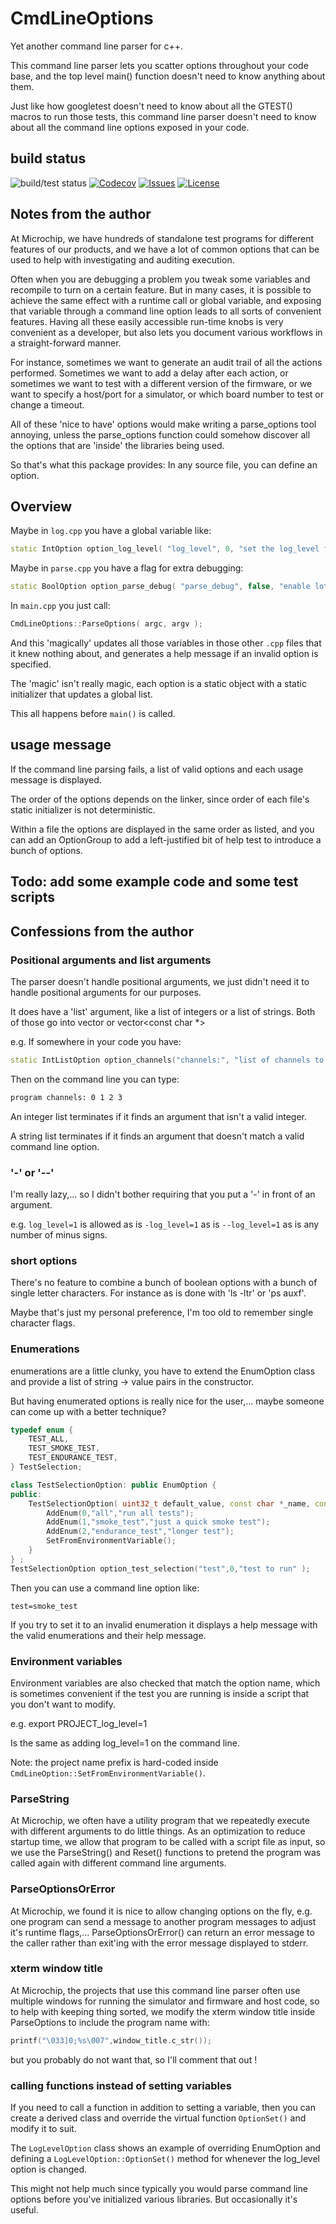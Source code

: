# CmdLineOptions
Yet another command line parser for c++.

This command line parser lets you scatter options throughout your code base, and the top level main() function doesn't need to know anything about them.

Just like how googletest doesn't need to know about all the GTEST() macros to run those tests, this command line parser doesn't need to know about all the command line options exposed in your code.

## build status

![build/test status](https://github.com/byronwatt/CmdLineOptions/actions/workflows/c-cpp.yml/badge.svg)
[![Codecov](https://codecov.io/gh/byronwatt/CmdLineOptions/coverage.svg?branch=main)](https://codecov.io/gh/byronwatt/CmdLineOptions/branch/main)
[![Issues](https://img.shields.io/github/issues/ByronWatt/CmdLineOptions)](https://github.com/byronwatt/CmdLineOptions/issues)
[![License](https://img.shields.io/github/license/ByronWatt/CmdLineOptions)](https://github.com/byronwatt/CmdLineOptions/blob/main/LICENSE)


## Notes from the author 

At Microchip, we have hundreds of standalone test programs for different features of our products, and we have a lot of common options that can be used to help with investigating and auditing execution.  

Often when you are debugging a problem you tweak some variables and recompile to turn on a certain feature.  But in many cases, it is possible to achieve the same effect with a runtime call or global variable, and exposing that variable through a command line option leads to all sorts of convenient features.  Having all these easily accessible run-time knobs is very convenient as a developer, but also lets you document various workflows in a straight-forward manner.

For instance, sometimes we want to generate an audit trail of all the actions performed. Sometimes we want to add a delay after each action, or sometimes we want to test with a different version of the firmware, or we want to specify a host/port for a simulator, or which board number to test or change a timeout.

All of these 'nice to have' options would make writing a parse_options tool annoying, unless the parse_options function could somehow discover all the options that are 'inside' the libraries being used.

So that's what this package provides: In any source file, you can define an option.

## Overview 

Maybe in `log.cpp` you have a global variable like:
```c++
static IntOption option_log_level( "log_level", 0, "set the log_level from 0..9" );
```

Maybe in `parse.cpp` you have a flag for extra debugging:
```c++
static BoolOption option_parse_debug( "parse_debug", false, "enable lots of debugging for the parser" );
```

In `main.cpp` you just call:
```c++
CmdLineOptions::ParseOptions( argc, argv );
```
And this 'magically' updates all those variables in those other `.cpp` files that it knew nothing about, and generates a help message if an invalid option is specified.

The 'magic' isn't really magic, each option is a static object with a static initializer that updates a global list.

This all happens before `main()` is called.

## usage message

If the command line parsing fails, a list of valid options and each usage message is displayed.

The order of the options depends on the linker, since order of each file's static initializer is not deterministic.

Within a file the options are displayed in the same order as listed, and you can add an OptionGroup to add a left-justified bit of help test to introduce a bunch of options.

## Todo: add some example code and some test scripts

## Confessions from the author

### Positional arguments and list arguments

The parser doesn't handle positional arguments, we just didn't need it to handle positional arguments for our purposes.

It does have a 'list' argument, like a list of integers or a list of strings.  Both of those go into vector<int> or vector<const char *>

e.g. If somewhere in your code you have:

```c++
static IntListOption option_channels("channels:", "list of channels to use");
```
Then on the command line you can type:
```bash
program channels: 0 1 2 3
```

An integer list terminates if it finds an argument that isn't a valid integer.

A string list terminates if it finds an argument that doesn't match a valid command line option.

### '-' or '--'

I'm really lazy,... so I didn't bother requiring that you put a '-' in front of an argument.

e.g.  `log_level=1` is allowed as is `-log_level=1` as is `--log_level=1` as is any number of minus signs.

### short options

There's no feature to combine a bunch of boolean options with a bunch of single letter characters.  For instance as is done with 'ls -ltr' or 'ps auxf'.

Maybe that's just my personal preference, I'm too old to remember single character flags.

### Enumerations

enumerations are a little clunky, you have to extend the EnumOption class and provide a list of string -> value pairs in the constructor.

But having enumerated options is really nice for the user,... maybe someone can come up with a better technique?

```c++
typedef enum {
    TEST_ALL,
    TEST_SMOKE_TEST,
    TEST_ENDURANCE_TEST,
} TestSelection;

class TestSelectionOption: public EnumOption {
public:
    TestSelectionOption( uint32_t default_value, const char *_name, const char *_usage_message ) : EnumOption(default_value,_name,_usage_message) {
        AddEnum(0,"all","run all tests");
        AddEnum(1,"smoke_test","just a quick smoke test");
        AddEnum(2,"endurance_test","longer test");
        SetFromEnvironmentVariable();
    }
} ;
TestSelectionOption option_test_selection("test",0,"test to run" );
```

Then you can use a command line option like:
```
test=smoke_test
```
If you try to set it to an invalid enumeration it displays a help message with the valid enumerations and their help message.


### Environment variables

Environment variables are also checked that match the option name, which is sometimes convenient if the test you are running is inside a script that you don't want to modify.

e.g. export PROJECT_log_level=1

Is the same as adding log_level=1 on the command line.
    
Note: the project name prefix is hard-coded inside `CmdLineOption::SetFromEnvironmentVariable()`.

### ParseString

At Microchip, we often have a utility program that we repeatedly execute with different arguments to do little things.  As an optimization to reduce startup time, we allow that program to be called with a script file as input, so we use the ParseString() and Reset() functions to pretend the program was called again with different command line arguments.

### ParseOptionsOrError

At Microchip, we found it is nice to allow changing options on the fly, e.g. one program can send a message to another program messages to adjust it's runtime flags,...  ParseOptionsOrError() can return an error message to the caller rather than exit'ing with the error message displayed to stderr. 

### xterm window title

At Microchip, the projects that use this command line parser often use multiple windows for running the simulator and firmware and host code, so to help with keeping thing sorted, we modify the xterm window title inside ParseOptions to include the program name with:

```c++
printf("\033]0;%s\007",window_title.c_str());
```

but you probably do not want that, so I'll comment that out !

### calling functions instead of setting variables

If you need to call a function in addition to setting a variable, then you can create a derived class and override the virtual function `OptionSet()` and modify it to suit.

The `LogLevelOption` class shows an example of overriding EnumOption and defining a `LogLevelOption::OptionSet()` method for whenever the log_level option is changed.

This might not help much since typically you would parse command line options before you've initialized various libraries.  But occasionally it's useful.
